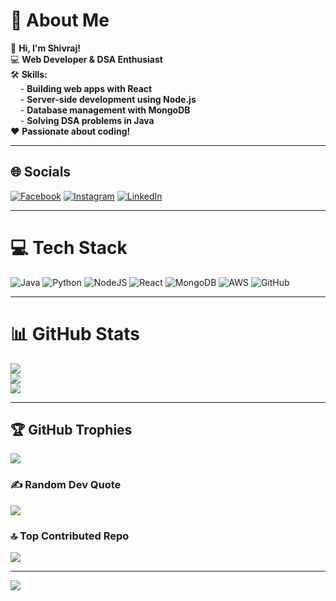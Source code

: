# 💫 About Me
👋 **Hi, I'm Shivraj!**  
💻 **Web Developer & DSA Enthusiast**  
🛠️ **Skills:**  
&nbsp; &nbsp; - **Building web apps with React**  
&nbsp; &nbsp; - **Server-side development using Node.js**  
&nbsp; &nbsp; - **Database management with MongoDB**  
&nbsp; &nbsp; - **Solving DSA problems in Java**  
❤️ **Passionate about coding!**

---

## 🌐 Socials
[![Facebook](https://img.shields.io/badge/Facebook-%231877F2.svg?logo=Facebook&logoColor=white)](https://facebook.com/darekar3127) 
[![Instagram](https://img.shields.io/badge/Instagram-%23E4405F.svg?logo=Instagram&logoColor=white)](https://instagram.com/its_shiv2805) 
[![LinkedIn](https://img.shields.io/badge/LinkedIn-%230077B5.svg?logo=linkedin&logoColor=white)](https://linkedin.com/in/shivrajdarekar) 

---

# 💻 Tech Stack
![Java](https://img.shields.io/badge/java-%23ED8B00.svg?style=plastic&logo=openjdk&logoColor=white) 
![Python](https://img.shields.io/badge/python-3670A0?style=plastic&logo=python&logoColor=ffdd54) 
![NodeJS](https://img.shields.io/badge/node.js-6DA55F?style=plastic&logo=node.js&logoColor=white) 
![React](https://img.shields.io/badge/react-%2320232a.svg?style=plastic&logo=react&logoColor=%2361DAFB) 
![MongoDB](https://img.shields.io/badge/MongoDB-%234ea94b.svg?style=plastic&logo=mongodb&logoColor=white) 
![AWS](https://img.shields.io/badge/AWS-%23FF9900.svg?style=plastic&logo=amazon-aws&logoColor=white) 
![GitHub](https://img.shields.io/badge/github-%23121011.svg?style=plastic&logo=github&logoColor=white)

---

# 📊 GitHub Stats
![](https://github-readme-stats.vercel.app/api?username=shivraj2805&theme=dark&hide_border=false&include_all_commits=true&count_private=true)<br/>
![](https://github-readme-streak-stats.herokuapp.com/?user=shivraj2805&theme=dark&hide_border=false)<br/>
![](https://github-readme-stats.vercel.app/api/top-langs/?username=shivraj2805&theme=dark&hide_border=false&include_all_commits=true&count_private=true&layout=compact)

---

## 🏆 GitHub Trophies
![](https://github-profile-trophy.vercel.app/?username=shivraj2805&theme=radical&no-frame=false&no-bg=false&margin-w=4)

### ✍️ Random Dev Quote
![](https://quotes-github-readme.vercel.app/api?type=horizontal&theme=tokyonight)

### 🔝 Top Contributed Repo
![](https://github-contributor-stats.vercel.app/api?username=shivraj2805&limit=5&theme=holi&combine_all_yearly_contributions=true)

---

[![](https://visitcount.itsvg.in/api?id=shivraj2805&icon=0&color=0)](https://visitcount.itsvg.in)
